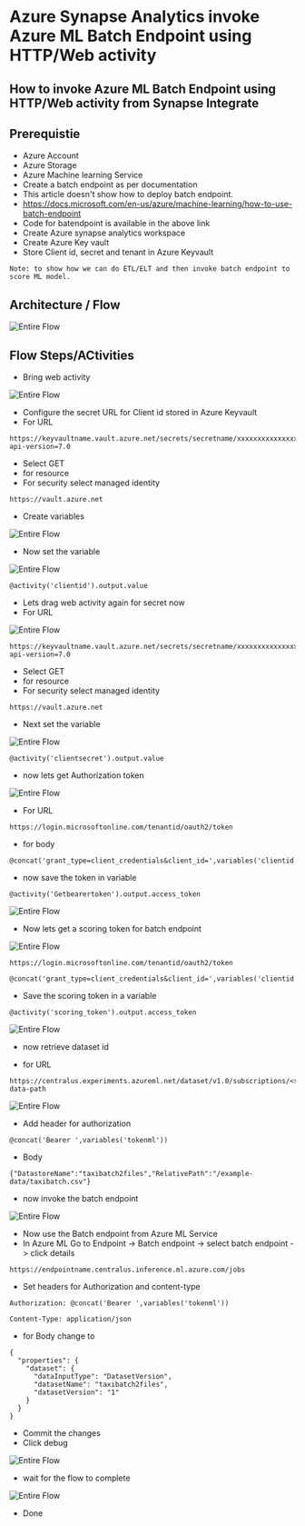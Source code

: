 # Azure Synapse Analytics invoke Azure ML Batch Endpoint using HTTP/Web activity

## How to invoke Azure ML Batch Endpoint using HTTP/Web activity from Synapse Integrate

## Prerequistie

- Azure Account
- Azure Storage
- Azure Machine learning Service
- Create a batch endpoint as per documentation
- This article doesn't show how to deploy batch endpoint.
- https://docs.microsoft.com/en-us/azure/machine-learning/how-to-use-batch-endpoint
- Code for batendpoint is available in the above link
- Create Azure synapse analytics workspace
- Create Azure Key vault
- Store Client id, secret and tenant in Azure Keyvault


```
Note: to show how we can do ETL/ELT and then invoke batch endpoint to score ML model.
```

## Architecture / Flow

![Entire Flow](https://github.com/balakreshnan/Samples2022/blob/main/SynapseIntegrate/Images/batendpthttp1.jpg "Entire Flow")

## Flow Steps/ACtivities

- Bring web activity

![Entire Flow](https://github.com/balakreshnan/Samples2022/blob/main/SynapseIntegrate/Images/batendpthttp2.jpg "Entire Flow")

- Configure the secret URL for Client id stored in Azure Keyvault
- For URL

```
https://keyvaultname.vault.azure.net/secrets/secretname/xxxxxxxxxxxxxxxxxxxxxxxxxxxxxx?api-version=7.0
```

- Select GET
- for resource
- For security select managed identity

```
https://vault.azure.net
```

- Create variables

![Entire Flow](https://github.com/balakreshnan/Samples2022/blob/main/SynapseIntegrate/Images/batendpthttp3.jpg "Entire Flow")

- Now set the variable

![Entire Flow](https://github.com/balakreshnan/Samples2022/blob/main/SynapseIntegrate/Images/batendpthttp4.jpg "Entire Flow")

```
@activity('clientid').output.value
```

- Lets drag web activity again for secret now
- For URL

![Entire Flow](https://github.com/balakreshnan/Samples2022/blob/main/SynapseIntegrate/Images/batendpthttp5.jpg "Entire Flow")

```
https://keyvaultname.vault.azure.net/secrets/secretname/xxxxxxxxxxxxxxxxxxxxxxxxxxxxxx?api-version=7.0
```

- Select GET
- for resource
- For security select managed identity

```
https://vault.azure.net
```

- Next set the variable

![Entire Flow](https://github.com/balakreshnan/Samples2022/blob/main/SynapseIntegrate/Images/batendpthttp6.jpg "Entire Flow")

```
@activity('clientsecret').output.value
```

- now lets get Authorization token

![Entire Flow](https://github.com/balakreshnan/Samples2022/blob/main/SynapseIntegrate/Images/batendpthttp7.jpg "Entire Flow")

 - For URL

```
https://login.microsoftonline.com/tenantid/oauth2/token
```

- for body

```
@concat('grant_type=client_credentials&client_id=',variables('clientid'),'&resource=https://management.core.windows.net/&client_secret=',variables('clienttoken'))
```

- now save the token in variable

```
@activity('Getbearertoken').output.access_token
```

![Entire Flow](https://github.com/balakreshnan/Samples2022/blob/main/SynapseIntegrate/Images/batendpthttp8.jpg "Entire Flow")

- Now lets get a scoring token for batch endpoint

![Entire Flow](https://github.com/balakreshnan/Samples2022/blob/main/SynapseIntegrate/Images/batendpthttp9.jpg "Entire Flow")

```
https://login.microsoftonline.com/tenantid/oauth2/token
```

```
@concat('grant_type=client_credentials&client_id=',variables('clientid'),'&resource=https://ml.azure.com/&client_secret=',variables('clienttoken'))
```

- Save the scoring token in a variable

```
@activity('scoring_token').output.access_token
```

![Entire Flow](https://github.com/balakreshnan/Samples2022/blob/main/SynapseIntegrate/Images/batendpthttp10.jpg "Entire Flow")

- now retrieve dataset id

- for URL

```
https://centralus.experiments.azureml.net/dataset/v1.0/subscriptions/<subid>/resourceGroups/<rgname>/providers/Microsoft.MachineLearningServices/workspaces/<workspacename>/saveddatasets/from-data-path
```

![Entire Flow](https://github.com/balakreshnan/Samples2022/blob/main/SynapseIntegrate/Images/batendpthttp11.jpg "Entire Flow")

- Add header for authorization

```
@concat('Bearer ',variables('tokenml'))
```

- Body

```
{"DatastoreName":"taxibatch2files","RelativePath":"/example-data/taxibatch.csv"}
```

- now invoke the batch endpoint

![Entire Flow](https://github.com/balakreshnan/Samples2022/blob/main/SynapseIntegrate/Images/batendpthttp12.jpg "Entire Flow")

- Now use the Batch endpoint from Azure ML Service
- In Azure ML Go to Endpoint -> Batch endpoint -> select batch endpoint -> click details

```
https://endpointname.centralus.inference.ml.azure.com/jobs
```

- Set headers for Authorization and content-type

```
Authorization: @concat('Bearer ',variables('tokenml'))
```

```
Content-Type: application/json
```

- for Body change to

```
{
  "properties": {
    "dataset": {
      "dataInputType": "DatasetVersion",
      "datasetName": "taxibatch2files",
      "datasetVersion": "1"
    }
  }
}
```

- Commit the changes
- Click debug

![Entire Flow](https://github.com/balakreshnan/Samples2022/blob/main/SynapseIntegrate/Images/batendpthttp13.jpg "Entire Flow")

- wait for the flow to complete

![Entire Flow](https://github.com/balakreshnan/Samples2022/blob/main/SynapseIntegrate/Images/batendpthttp14.jpg "Entire Flow")

- Done